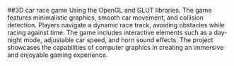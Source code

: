 ##3D car race game 
Using the OpenGL and GLUT libraries. The game features minimalistic graphics, smooth car movement, and collision detection. Players navigate a dynamic race track, avoiding obstacles while racing against time. The game includes interactive elements such as a day-night mode, adjustable car speed, and horn sound effects. The project showcases the capabilities of computer graphics in creating an immersive and enjoyable gaming experience.